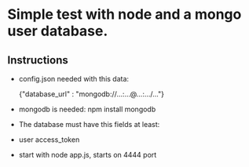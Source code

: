 Simple test with node and a mongo user database.
==============

Instructions
------

- config.json needed with this data:

  {"database_url" : "mongodb://...:...@...:.../..."}

- mongodb is needed: 
  npm install mongodb

- The database must have this fields at least:
- 
  user
  access_token

- start with node app.js, starts on 4444 port
